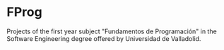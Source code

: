 # FProg
Projects of the first year subject "Fundamentos de Programación" in the Software Engineering degree offered by Universidad de Valladolid.
